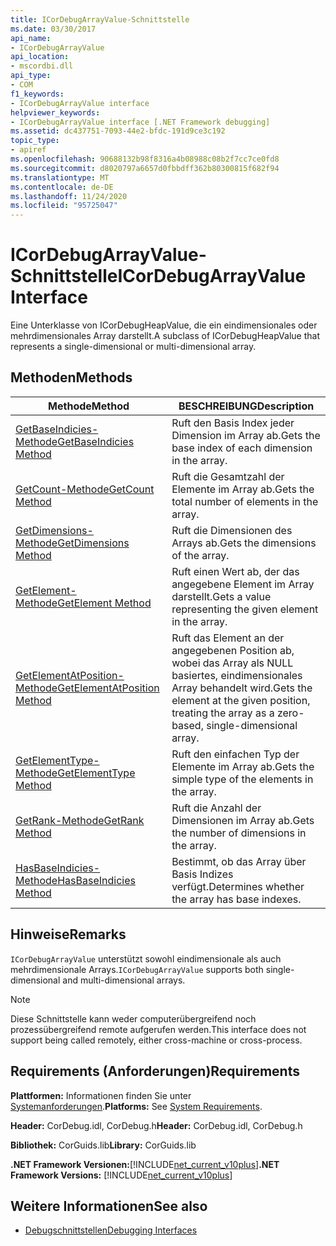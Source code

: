 ```yaml
---
title: ICorDebugArrayValue-Schnittstelle
ms.date: 03/30/2017
api_name:
- ICorDebugArrayValue
api_location:
- mscordbi.dll
api_type:
- COM
f1_keywords:
- ICorDebugArrayValue interface
helpviewer_keywords:
- ICorDebugArrayValue interface [.NET Framework debugging]
ms.assetid: dc437751-7093-44e2-bfdc-191d9ce3c192
topic_type:
- apiref
ms.openlocfilehash: 90688132b98f8316a4b08988c08b2f7cc7ce0fd8
ms.sourcegitcommit: d8020797a6657d0fbbdff362b80300815f682f94
ms.translationtype: MT
ms.contentlocale: de-DE
ms.lasthandoff: 11/24/2020
ms.locfileid: "95725047"
---
```

# <a name="icordebugarrayvalue-interface"></a><span data-ttu-id="22bba-102">ICorDebugArrayValue-Schnittstelle</span><span class="sxs-lookup"><span data-stu-id="22bba-102">ICorDebugArrayValue Interface</span></span>

<span data-ttu-id="22bba-103">Eine Unterklasse von ICorDebugHeapValue, die ein eindimensionales oder mehrdimensionales Array darstellt.</span><span class="sxs-lookup"><span data-stu-id="22bba-103">A subclass of ICorDebugHeapValue that represents a single-dimensional or multi-dimensional array.</span></span>  
  
## <a name="methods"></a><span data-ttu-id="22bba-104">Methoden</span><span class="sxs-lookup"><span data-stu-id="22bba-104">Methods</span></span>  
  
|<span data-ttu-id="22bba-105">Methode</span><span class="sxs-lookup"><span data-stu-id="22bba-105">Method</span></span>|<span data-ttu-id="22bba-106">BESCHREIBUNG</span><span class="sxs-lookup"><span data-stu-id="22bba-106">Description</span></span>|  
|------------|-----------------|  
|[<span data-ttu-id="22bba-107">GetBaseIndicies-Methode</span><span class="sxs-lookup"><span data-stu-id="22bba-107">GetBaseIndicies Method</span></span>](icordebugarrayvalue-getbaseindicies-method.md)|<span data-ttu-id="22bba-108">Ruft den Basis Index jeder Dimension im Array ab.</span><span class="sxs-lookup"><span data-stu-id="22bba-108">Gets the base index of each dimension in the array.</span></span>|  
|[<span data-ttu-id="22bba-109">GetCount-Methode</span><span class="sxs-lookup"><span data-stu-id="22bba-109">GetCount Method</span></span>](icordebugarrayvalue-getcount-method.md)|<span data-ttu-id="22bba-110">Ruft die Gesamtzahl der Elemente im Array ab.</span><span class="sxs-lookup"><span data-stu-id="22bba-110">Gets the total number of elements in the array.</span></span>|  
|[<span data-ttu-id="22bba-111">GetDimensions-Methode</span><span class="sxs-lookup"><span data-stu-id="22bba-111">GetDimensions Method</span></span>](icordebugarrayvalue-getdimensions-method.md)|<span data-ttu-id="22bba-112">Ruft die Dimensionen des Arrays ab.</span><span class="sxs-lookup"><span data-stu-id="22bba-112">Gets the dimensions of the array.</span></span>|  
|[<span data-ttu-id="22bba-113">GetElement-Methode</span><span class="sxs-lookup"><span data-stu-id="22bba-113">GetElement Method</span></span>](icordebugarrayvalue-getelement-method.md)|<span data-ttu-id="22bba-114">Ruft einen Wert ab, der das angegebene Element im Array darstellt.</span><span class="sxs-lookup"><span data-stu-id="22bba-114">Gets a value representing the given element in the array.</span></span>|  
|[<span data-ttu-id="22bba-115">GetElementAtPosition-Methode</span><span class="sxs-lookup"><span data-stu-id="22bba-115">GetElementAtPosition Method</span></span>](icordebugarrayvalue-getelementatposition-method.md)|<span data-ttu-id="22bba-116">Ruft das Element an der angegebenen Position ab, wobei das Array als NULL basiertes, eindimensionales Array behandelt wird.</span><span class="sxs-lookup"><span data-stu-id="22bba-116">Gets the element at the given position, treating the array as a zero-based, single-dimensional array.</span></span>|  
|[<span data-ttu-id="22bba-117">GetElementType-Methode</span><span class="sxs-lookup"><span data-stu-id="22bba-117">GetElementType Method</span></span>](icordebugarrayvalue-getelementtype-method.md)|<span data-ttu-id="22bba-118">Ruft den einfachen Typ der Elemente im Array ab.</span><span class="sxs-lookup"><span data-stu-id="22bba-118">Gets the simple type of the elements in the array.</span></span>|  
|[<span data-ttu-id="22bba-119">GetRank-Methode</span><span class="sxs-lookup"><span data-stu-id="22bba-119">GetRank Method</span></span>](icordebugarrayvalue-getrank-method.md)|<span data-ttu-id="22bba-120">Ruft die Anzahl der Dimensionen im Array ab.</span><span class="sxs-lookup"><span data-stu-id="22bba-120">Gets the number of dimensions in the array.</span></span>|  
|[<span data-ttu-id="22bba-121">HasBaseIndicies-Methode</span><span class="sxs-lookup"><span data-stu-id="22bba-121">HasBaseIndicies Method</span></span>](icordebugarrayvalue-hasbaseindicies-method.md)|<span data-ttu-id="22bba-122">Bestimmt, ob das Array über Basis Indizes verfügt.</span><span class="sxs-lookup"><span data-stu-id="22bba-122">Determines whether the array has base indexes.</span></span>|  
  
## <a name="remarks"></a><span data-ttu-id="22bba-123">Hinweise</span><span class="sxs-lookup"><span data-stu-id="22bba-123">Remarks</span></span>  

 <span data-ttu-id="22bba-124">`ICorDebugArrayValue` unterstützt sowohl eindimensionale als auch mehrdimensionale Arrays.</span><span class="sxs-lookup"><span data-stu-id="22bba-124">`ICorDebugArrayValue` supports both single-dimensional and multi-dimensional arrays.</span></span>  
  
> [!NOTE]
> <span data-ttu-id="22bba-125">Diese Schnittstelle kann weder computerübergreifend noch prozessübergreifend remote aufgerufen werden.</span><span class="sxs-lookup"><span data-stu-id="22bba-125">This interface does not support being called remotely, either cross-machine or cross-process.</span></span>  
  
## <a name="requirements"></a><span data-ttu-id="22bba-126">Requirements (Anforderungen)</span><span class="sxs-lookup"><span data-stu-id="22bba-126">Requirements</span></span>  

 <span data-ttu-id="22bba-127">**Plattformen:** Informationen finden Sie unter [Systemanforderungen](../../get-started/system-requirements.md).</span><span class="sxs-lookup"><span data-stu-id="22bba-127">**Platforms:** See [System Requirements](../../get-started/system-requirements.md).</span></span>  
  
 <span data-ttu-id="22bba-128">**Header:** CorDebug.idl, CorDebug.h</span><span class="sxs-lookup"><span data-stu-id="22bba-128">**Header:** CorDebug.idl, CorDebug.h</span></span>  
  
 <span data-ttu-id="22bba-129">**Bibliothek:** CorGuids.lib</span><span class="sxs-lookup"><span data-stu-id="22bba-129">**Library:** CorGuids.lib</span></span>  
  
 <span data-ttu-id="22bba-130">**.NET Framework Versionen:**[!INCLUDE[net_current_v10plus](../../../../includes/net-current-v10plus-md.md)]</span><span class="sxs-lookup"><span data-stu-id="22bba-130">**.NET Framework Versions:** [!INCLUDE[net_current_v10plus](../../../../includes/net-current-v10plus-md.md)]</span></span>  
  
## <a name="see-also"></a><span data-ttu-id="22bba-131">Weitere Informationen</span><span class="sxs-lookup"><span data-stu-id="22bba-131">See also</span></span>

- [<span data-ttu-id="22bba-132">Debugschnittstellen</span><span class="sxs-lookup"><span data-stu-id="22bba-132">Debugging Interfaces</span></span>](debugging-interfaces.md)
